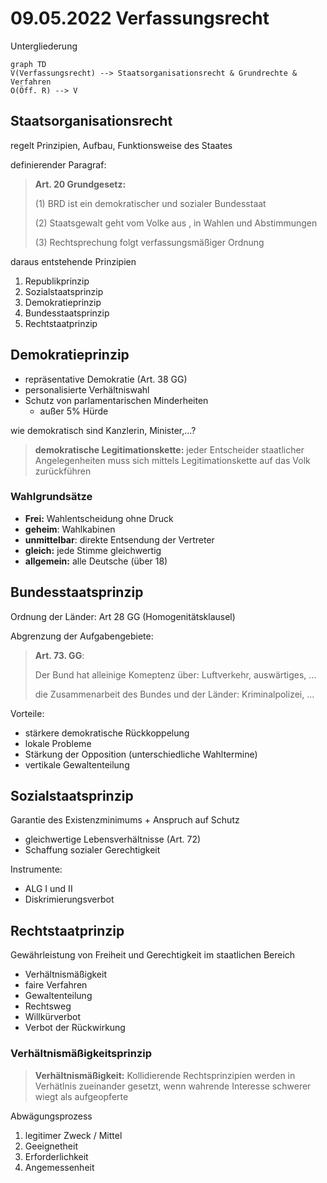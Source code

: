 # 09.05.2022 Verfassungsrecht

Untergliederung

```mermaid
graph TD
V(Verfassungsrecht) --> Staatsorganisationsrecht & Grundrechte & Verfahren
O(Öff. R) --> V
```

## Staatsorganisationsrecht

regelt Prinzipien, Aufbau, Funktionsweise des Staates

definierender Paragraf:

> **Art. 20 Grundgesetz:** 
>
> (1) BRD ist ein demokratischer und sozialer Bundesstaat
>
> (2) Staatsgewalt geht vom Volke aus , in Wahlen und Abstimmungen
>
> (3) Rechtsprechung folgt verfassungsmäßiger Ordnung

 daraus entstehende Prinzipien

1. Republikprinzip
2. Sozialstaatsprinzip
3. Demokratieprinzip
4. Bundesstaatsprinzip
5. Rechtstaatprinzip



## Demokratieprinzip

- repräsentative Demokratie (Art. 38 GG)
- personalisierte Verhältniswahl
- Schutz von parlamentarischen Minderheiten
    - außer 5% Hürde

wie demokratisch sind Kanzlerin, Minister,...?

> **demokratische Legitimationskette:** jeder Entscheider staatlicher Angelegenheiten muss sich mittels Legitimationskette auf das Volk zurückführen

### Wahlgrundsätze

- **Frei:** Wahlentscheidung ohne Druck
- **geheim**: Wahlkabinen
- **unmittelbar**: direkte Entsendung der Vertreter
- **gleich:** jede Stimme gleichwertig 
- **allgemein:** alle Deutsche (über 18)



## Bundesstaatsprinzip

Ordnung der Länder: Art 28 GG (Homogenitätsklausel)

Abgrenzung der Aufgabengebiete: 

> **Art. 73. GG**: 
>
> Der Bund hat alleinige Komeptenz über: Luftverkehr, auswärtiges, ...
>
> die Zusammenarbeit des Bundes und der Länder: Kriminalpolizei, ...

Vorteile:

- stärkere demokratische Rückkoppelung
- lokale Probleme
- Stärkung der Opposition (unterschiedliche Wahltermine)
- vertikale Gewaltenteilung



## Sozialstaatsprinzip

Garantie des Existenzminimums + Anspruch auf Schutz

- gleichwertige Lebensverhältnisse (Art. 72)
- Schaffung sozialer Gerechtigkeit

Instrumente:

- ALG I und II
- Diskrimierungsverbot



## Rechtstaatprinzip

Gewährleistung von Freiheit und Gerechtigkeit im staatlichen Bereich

- Verhältnismäßigkeit
- faire Verfahren
- Gewaltenteilung
- Rechtsweg 
- Willkürverbot
- Verbot der Rückwirkung



###  Verhältnismäßigkeitsprinzip

> **Verhältnismäßigkeit:** Kollidierende Rechtsprinzipien werden in Verhätlnis zueinander gesetzt, wenn wahrende Interesse schwerer wiegt als aufgeopferte

Abwägungsprozess

1. legitimer Zweck / Mittel
2. Geeignetheit
3. Erforderlichkeit
4. Angemessenheit

